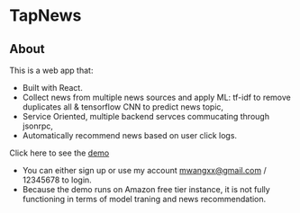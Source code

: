 # TapNews

## About

This is a web app that:
- Built with React.
- Collect news from multiple news sources and apply ML: tf-idf to remove duplicates all & tensorflow CNN to predict news topic,
- Service Oriented, multiple backend servces commucating through jsonrpc, 
- Automatically recommend news based on user click logs. 

Click here to see the [demo](http://34.214.18.41:3000/)
- You can either sign up or use my account mwangxx@gmail.com / 12345678 to login.
- Because the demo runs on Amazon free tier instance, it is not fully functioning in terms of model traning and news recommendation.

